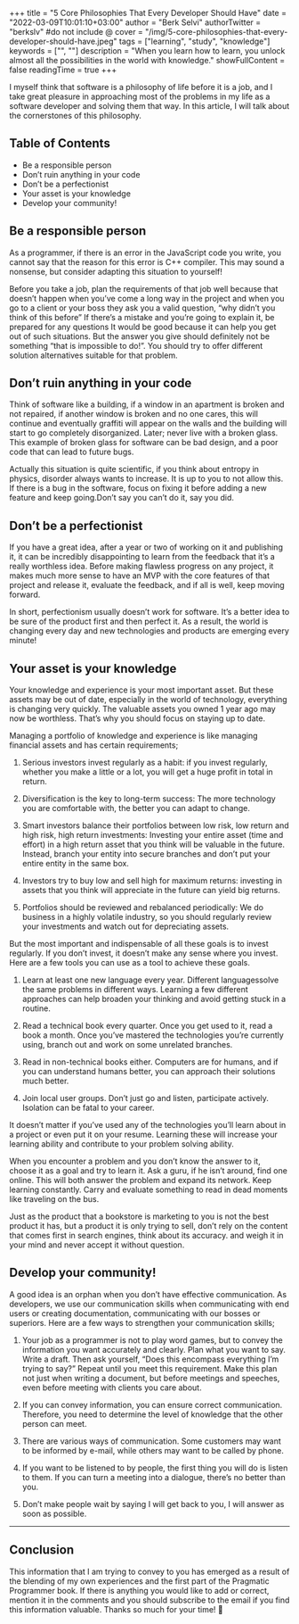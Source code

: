 +++
title = "5 Core Philosophies That Every Developer Should Have"
date = "2022-03-09T10:01:10+03:00"
author = "Berk Selvi"
authorTwitter = "berkslv" #do not include @
cover = "/img/5-core-philosophies-that-every-developer-should-have.jpeg"
tags = ["learning", "study", "knowledge"]
keywords = ["", ""]
description = "When you learn how to learn, you unlock almost all the possibilities in the world with knowledge."
showFullContent = false
readingTime = true
+++

I myself think that software is a philosophy of life before it is a job, and I take great pleasure in approaching most of the problems in my life as a software developer and solving them that way. In this article, I will talk about the cornerstones of this philosophy.

##  Table of Contents
- Be a responsible person
- Don’t ruin anything in your code
- Don’t be a perfectionist
- Your asset is your knowledge
- Develop your community!


## Be a responsible person

As a programmer, if there is an error in the JavaScript code you write, you cannot say that the reason for this error is C++ compiler. This may sound a nonsense, but consider adapting this situation to yourself!

Before you take a job, plan the requirements of that job well because that doesn’t happen when you’ve come a long way in the project and when you go to a client or your boss they ask you a valid question, “why didn’t you think of this before” If there’s a mistake and you’re going to explain it, be prepared for any questions It would be good because it can help you get out of such situations. But the answer you give should definitely not be something “that is impossible to do!”. You should try to offer different solution alternatives suitable for that problem.

## Don’t ruin anything in your code

Think of software like a building, if a window in an apartment is broken and not repaired, if another window is broken and no one cares, this will continue and eventually graffiti will appear on the walls and the building will start to go completely disorganized. Later; never live with a broken glass. This example of broken glass for software can be bad design, and a poor code that can lead to future bugs.

Actually this situation is quite scientific, if you think about entropy in physics, disorder always wants to increase. It is up to you to not allow this. If there is a bug in the software, focus on fixing it before adding a new feature and keep going.Don’t say you can’t do it, say you did.

## Don’t be a perfectionist

If you have a great idea, after a year or two of working on it and publishing it, it can be incredibly disappointing to learn from the feedback that it’s a really worthless idea. Before making flawless progress on any project, it makes much more sense to have an MVP with the core features of that project and release it, evaluate the feedback, and if all is well, keep moving forward.

In short, perfectionism usually doesn’t work for software. It’s a better idea to be sure of the product first and then perfect it. As a result, the world is changing every day and new technologies and products are emerging every minute!

## Your asset is your knowledge

Your knowledge and experience is your most important asset. But these assets may be out of date, especially in the world of technology, everything is changing very quickly. The valuable assets you owned 1 year ago may now be worthless. That’s why you should focus on staying up to date.

Managing a portfolio of knowledge and experience is like managing financial assets and has certain requirements;

1. Serious investors invest regularly as a habit: if you invest regularly, whether you make a little or a lot, you will get a huge profit in total in return.

2. Diversification is the key to long-term success: The more technology you are comfortable with, the better you can adapt to change.

3. Smart investors balance their portfolios between low risk, low return and high risk, high return investments: Investing your entire asset (time and effort) in a high return asset that you think will be valuable in the future. Instead, branch your entity into secure branches and don’t put your entire entity in the same box.

4. Investors try to buy low and sell high for maximum returns: investing in assets that you think will appreciate in the future can yield big returns.

5. Portfolios should be reviewed and rebalanced periodically: We do business in a highly volatile industry, so you should regularly review your investments and watch out for depreciating assets.

But the most important and indispensable of all these goals is to invest regularly. If you don’t invest, it doesn’t make any sense where you invest. Here are a few tools you can use as a tool to achieve these goals.

1. Learn at least one new language every year. Different languages ​​solve the same problems in different ways. Learning a few different approaches can help broaden your thinking and avoid getting stuck in a routine.

2. Read a technical book every quarter. Once you get used to it, read a book a month. Once you’ve mastered the technologies you’re currently using, branch out and work on some unrelated branches.

3. Read in non-technical books either. Computers are for humans, and if you can understand humans better, you can approach their solutions much better.

4. Join local user groups. Don’t just go and listen, participate actively. Isolation can be fatal to your career.

It doesn’t matter if you’ve used any of the technologies you’ll learn about in a project or even put it on your resume. Learning these will increase your learning ability and contribute to your problem solving ability.

When you encounter a problem and you don’t know the answer to it, choose it as a goal and try to learn it. Ask a guru, if he isn’t around, find one online. This will both answer the problem and expand its network. Keep learning constantly. Carry and evaluate something to read in dead moments like traveling on the bus.

Just as the product that a bookstore is marketing to you is not the best product it has, but a product it is only trying to sell, don’t rely on the content that comes first in search engines, think about its accuracy. and weigh it in your mind and never accept it without question.

## Develop your community!

A good idea is an orphan when you don’t have effective communication. As developers, we use our communication skills when communicating with end users or creating documentation, communicating with our bosses or superiors. Here are a few ways to strengthen your communication skills;

1. Your job as a programmer is not to play word games, but to convey the information you want accurately and clearly. Plan what you want to say. Write a draft. Then ask yourself, “Does this encompass everything I’m trying to say?” Repeat until you meet this requirement. Make this plan not just when writing a document, but before meetings and speeches, even before meeting with clients you care about.

2. If you can convey information, you can ensure correct communication. Therefore, you need to determine the level of knowledge that the other person can meet.

3. There are various ways of communication. Some customers may want to be informed by e-mail, while others may want to be called by phone.

4. If you want to be listened to by people, the first thing you will do is listen to them. If you can turn a meeting into a dialogue, there’s no better than you.

5. Don’t make people wait by saying I will get back to you, I will answer as soon as possible.


---


## Conclusion

This information that I am trying to convey to you has emerged as a result of the blending of my own experiences and the first part of the Pragmatic Programmer book. If there is anything you would like to add or correct, mention it in the comments and you should subscribe to the email if you find this information valuable. Thanks so much for your time! 🥳